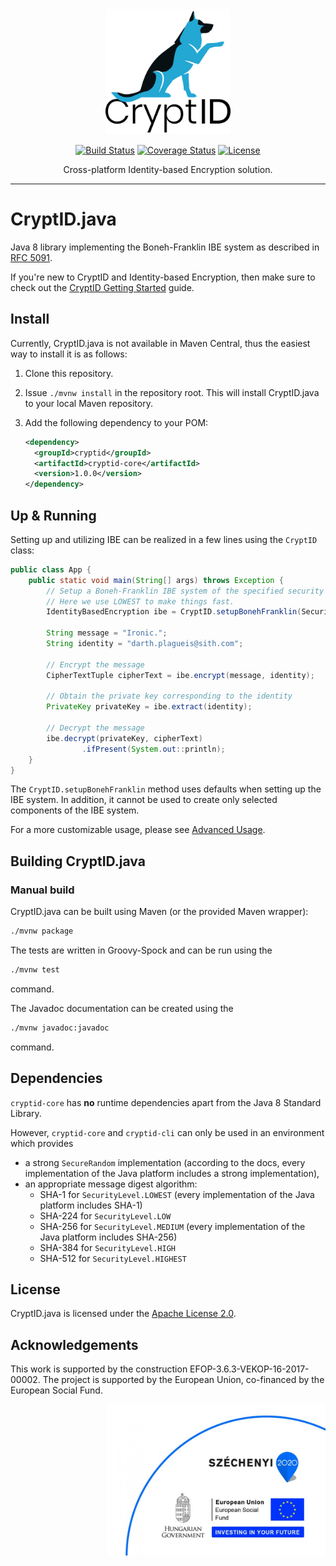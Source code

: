 <div align="center">
  <a href="https://github.com/cryptid-org">
    <img alt="CryptID" src="docs/img/cryptid-logo.png" width="200">
  </a>
</div>

<div align="center">

[![Build Status](https://dev.azure.com/cryptid-org/cryptid-java/_apis/build/status/cryptid-org.cryptid-java?branchName=master)](https://dev.azure.com/cryptid-org/cryptid-java/_build/latest?definitionId=1&branchName=master)
[![Coverage Status](https://coveralls.io/repos/github/cryptid-org/cryptid-java/badge.svg?branch=refs/heads/master)](https://coveralls.io/github/cryptid-org/cryptid-java?branch=refs/heads/master)
[![License](https://img.shields.io/github/license/cryptid-org/cryptid-java.svg)](LICENSE)

</div>

<div align="center">
Cross-platform Identity-based Encryption solution.
</div>

---

# CryptID.java

Java 8 library implementing the Boneh-Franklin IBE system as described in [RFC 5091](https://tools.ietf.org/html/rfc5091).

If you're new to CryptID and Identity-based Encryption, then make sure to check out the [CryptID Getting Started](https://github.com/cryptid-org/getting-started) guide.

## Install

Currently, CryptID.java is not available in Maven Central, thus the easiest way to install it is as follows:

  1. Clone this repository.
  2. Issue `./mvnw install` in the repository root. This will install CryptID.java to your local Maven repository.
  3. Add the following dependency to your POM:

     ~~~~XML
     <dependency>
       <groupId>cryptid</groupId>
       <artifactId>cryptid-core</artifactId>
       <version>1.0.0</version>
     </dependency>
     ~~~~

## Up & Running

Setting up and utilizing IBE can be realized in a few lines using the `CryptID` class:

~~~~Java
public class App {
    public static void main(String[] args) throws Exception {
        // Setup a Boneh-Franklin IBE system of the specified security level.
        // Here we use LOWEST to make things fast.
        IdentityBasedEncryption ibe = CryptID.setupBonehFranklin(SecurityLevel.LOWEST);

        String message = "Ironic.";
        String identity = "darth.plagueis@sith.com";

        // Encrypt the message
        CipherTextTuple cipherText = ibe.encrypt(message, identity);

        // Obtain the private key corresponding to the identity
        PrivateKey privateKey = ibe.extract(identity);

        // Decrypt the message
        ibe.decrypt(privateKey, cipherText)
                .ifPresent(System.out::println);
    }
}
~~~~

The `CryptID.setupBonehFranklin` method uses defaults when setting up the IBE system. In addition, it cannot be used to create only selected components of the IBE system.

For a more customizable usage, please see [Advanced Usage](docs/advanced-usage.md).

## Building CryptID.java

### Manual build

CryptID.java can be built using Maven (or the provided Maven wrapper):

~~~~bash
./mvnw package
~~~~

The tests are written in Groovy-Spock and can be run using the

~~~~bash
./mvnw test
~~~~

command.

The Javadoc documentation can be created using the

~~~~bash
./mvnw javadoc:javadoc
~~~~

command.

## Dependencies

`cryptid-core` has **no** runtime dependencies apart from the Java 8 Standard Library.

However, `cryptid-core` and `cryptid-cli` can only be used in an environment which provides

  * a strong `SecureRandom` implementation (according to the docs, every implementation of the Java platform includes a strong implementation),
  * an appropriate message digest algorithm:
    * SHA-1 for `SecurityLevel.LOWEST` (every implementation of the Java platform includes SHA-1)
    * SHA-224 for `SecurityLevel.LOW`
    * SHA-256 for `SecurityLevel.MEDIUM` (every implementation of the Java platform includes SHA-256)
    * SHA-384 for `SecurityLevel.HIGH`
    * SHA-512 for `SecurityLevel.HIGHEST`

## License

CryptID.java is licensed under the [Apache License 2.0](LICENSE).

## Acknowledgements

This work is supported by the construction EFOP-3.6.3-VEKOP-16-2017-00002. The project is supported by the European Union, co-financed by the European Social Fund.

<p align="right">
  <img alt="CryptID" src="docs/img/szechenyi-logo.jpg" width="350">
</p>
